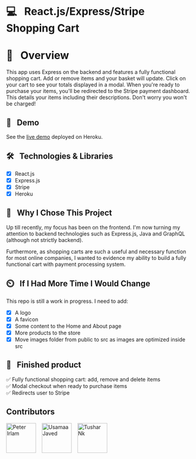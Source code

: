 # 💻 &nbsp; React.js/Express/Stripe Shopping Cart


# 📖 &nbsp; Overview

This app uses Express on the backend and features a fully functional shopping cart. Add or remove items and your basket will update. Click on your cart to see your totals displayed in a modal. When you're ready to purchase your items, you'll be redirected to the Stripe payment dashboard. This details your items including their descriptions. Don't worry you won't be charged!

## 🔗 &nbsp; Demo

See the [live demo](https://gaming-mouse-app.herokuapp.com/store) deployed on Heroku.

## 🛠 &nbsp; Technologies & Libraries

- [x] React.js
- [x] Express.js
- [x] Stripe
- [x] Heroku

## 🎱 &nbsp; Why I Chose This Project

Up till recently, my focus has been on the frontend. I'm now turning my attention to backend technologies such as Express.js, Java and GraphQL (although not strictly backend).

Furthermore, as shopping carts are such a useful and necessary function for most online companies, I wanted to evidence my ability to build a fully functional cart with payment processing system.

## ⏲️ &nbsp; If I Had More Time I Would Change

This repo is still a work in progress. I need to add:
- [x] A logo
- [x] A favicon
- [x] Some content to the Home and About page
- [x] More products to the store
- [x] Move images folder from public to src as images are optimized inside src

## 🏁 &nbsp; Finished product

✅ Fully functional shopping cart: add, remove and delete items\
✅ Modal checkout when ready to purchase items\
✅ Redirects user to Stripe 

## Contributors

[//]: contributor-faces

<a href="https://github.com/peterirlam"><img
src="https://avatars.githubusercontent.com/u/47816066?s=96&v=4"
title="Peter Irlam" width="80" height="80"></a>&nbsp; &nbsp; <a href="https://github.com/usamaajaved"><img
src="https://avatars.githubusercontent.com/u/46658189?v=4"
title="Usamaa Javed" width="80" height="80"></a>&nbsp; &nbsp; <a href="https://github.com/tushar-nk"><img
src="https://avatars.githubusercontent.com/u/104885774?v=4"
title="Tushar Nk" width="80" height="80"></a>
